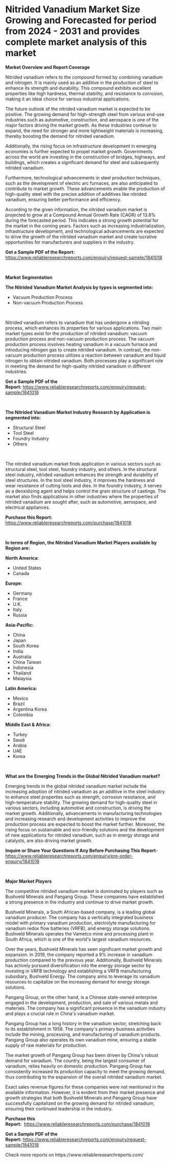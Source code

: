 <p><h1>Nitrided Vanadium Market Size Growing and Forecasted for period from 2024 - 2031 and provides complete market analysis of this market</h1></p><p><strong>Market Overview and Report Coverage</strong></p>
<p><p>Nitrided vanadium refers to the compound formed by combining vanadium and nitrogen. It is mainly used as an additive in the production of steel to enhance its strength and durability. This compound exhibits excellent properties like high hardness, thermal stability, and resistance to corrosion, making it an ideal choice for various industrial applications.</p><p>The future outlook of the nitrided vanadium market is expected to be positive. The growing demand for high-strength steel from various end-use industries such as automotive, construction, and aerospace is one of the major factors driving the market growth. As these industries continue to expand, the need for stronger and more lightweight materials is increasing, thereby boosting the demand for nitrided vanadium.</p><p>Additionally, the rising focus on infrastructure development in emerging economies is further expected to propel market growth. Governments across the world are investing in the construction of bridges, highways, and buildings, which creates a significant demand for steel and subsequently nitrided vanadium.</p><p>Furthermore, technological advancements in steel production techniques, such as the development of electric arc furnaces, are also anticipated to contribute to market growth. These advancements enable the production of high-quality steel with the precise addition of additives like nitrided vanadium, ensuring better performance and efficiency.</p><p>According to the given information, the nitrided vanadium market is projected to grow at a Compound Annual Growth Rate (CAGR) of 13.8% during the forecasted period. This indicates a strong growth potential for the market in the coming years. Factors such as increasing industrialization, infrastructure development, and technological advancements are expected to drive the growth of the nitrided vanadium market and create lucrative opportunities for manufacturers and suppliers in the industry.</p></p>
<p><strong>Get a Sample PDF of the Report:</strong> <a href="https://www.reliableresearchreports.com/enquiry/request-sample/1841018">https://www.reliableresearchreports.com/enquiry/request-sample/1841018</a></p>
<p>&nbsp;</p>
<p><strong>Market Segmentation</strong></p>
<p><strong>The Nitrided Vanadium Market Analysis by types is segmented into:</strong></p>
<p><ul><li>Vacuum Production Process</li><li>Non-vacuum Production Process</li></ul></p>
<p>&nbsp;</p>
<p><p>Nitrided vanadium refers to vanadium that has undergone a nitriding process, which enhances its properties for various applications. Two main market types exist for the production of nitrided vanadium: vacuum production process and non-vacuum production process. The vacuum production process involves heating vanadium in a vacuum furnace and introducing nitrogen gas to create nitrided vanadium. In contrast, the non-vacuum production process utilizes a reaction between vanadium and liquid nitrogen to obtain nitrided vanadium. Both processes play a significant role in meeting the demand for high-quality nitrided vanadium in different industries.</p></p>
<p><strong>Get a Sample PDF of the Report:</strong>&nbsp;<a href="https://www.reliableresearchreports.com/enquiry/request-sample/1841018">https://www.reliableresearchreports.com/enquiry/request-sample/1841018</a></p>
<p>&nbsp;</p>
<p><strong>The Nitrided Vanadium Market Industry Research by Application is segmented into:</strong></p>
<p><ul><li>Structural Steel</li><li>Tool Steel</li><li>Foundry Industry</li><li>Others</li></ul></p>
<p>&nbsp;</p>
<p><p>The nitrided vanadium market finds application in various sectors such as structural steel, tool steel, foundry industry, and others. In the structural steel industry, nitrided vanadium enhances the strength and durability of steel structures. In the tool steel industry, it improves the hardness and wear resistance of cutting tools and dies. In the foundry industry, it serves as a deoxidizing agent and helps control the grain structure of castings. The market also finds applications in other industries where the properties of nitrided vanadium are sought after, such as automotive, aerospace, and electrical appliances.</p></p>
<p><strong>Purchase this Report:</strong>&nbsp; <a href="https://www.reliableresearchreports.com/purchase/1841018">https://www.reliableresearchreports.com/purchase/1841018</a></p>
<p>&nbsp;</p>
<p><strong>In terms of Region, the Nitrided Vanadium Market Players available by Region are:</strong></p>
<p>
    <p> <strong> North America: </strong>
        <ul>
            <li>United States</li>
            <li>Canada</li>
        </ul>
        </p> 
    <p> <strong> Europe: </strong>
        <ul>
            <li>Germany</li>
            <li>France</li>
            <li>U.K.</li>
            <li>Italy</li>
            <li>Russia</li>
        </ul>
        </p> 
    <p> <strong> Asia-Pacific: </strong>
        <ul>
            <li>China</li>
            <li>Japan</li>
            <li>South Korea</li>
            <li>India</li>
            <li>Australia</li>
            <li>China Taiwan</li>
            <li>Indonesia</li>
            <li>Thailand</li>
            <li>Malaysia</li>
        </ul>
        </p> 
    <p> <strong> Latin America: </strong>
        <ul>
            <li>Mexico</li>
            <li>Brazil</li>
            <li>Argentina Korea</li>
            <li>Colombia</li>
        </ul>
        </p> 
    <p> <strong> Middle East & Africa: </strong>
        <ul>
            <li>Turkey</li>
            <li>Saudi</li>
            <li>Arabia</li>
            <li>UAE</li>
            <li>Korea</li>
        </ul>
    </p>
    </p>
<p>&nbsp;</p>
<p><strong>What are the Emerging Trends in the Global Nitrided Vanadium market?</strong></p>
<p><p>Emerging trends in the global nitrided vanadium market include the increasing adoption of nitrided vanadium as an additive in the steel industry to enhance steel properties such as strength, corrosion resistance, and high-temperature stability. The growing demand for high-quality steel in various sectors, including automotive and construction, is driving the market growth. Additionally, advancements in manufacturing technologies and increasing research and development activities to improve the production process are expected to boost the market further. Moreover, the rising focus on sustainable and eco-friendly solutions and the development of new applications for nitrided vanadium, such as in energy storage and catalysts, are also driving market growth.</p></p>
<p><strong>Inquire or Share Your Questions If Any Before Purchasing This Report</strong>- <a href="https://www.reliableresearchreports.com/enquiry/pre-order-enquiry/1841018">https://www.reliableresearchreports.com/enquiry/pre-order-enquiry/1841018</a></p>
<p>&nbsp;</p>
<p><strong>Major Market Players</strong></p>
<p><p>The competitive nitrided vanadium market is dominated by players such as Bushveld Minerals and Pangang Group. These companies have established a strong presence in the industry and continue to drive market growth.</p><p>Bushveld Minerals, a South African-based company, is a leading global vanadium producer. The company has a vertically integrated business model with primary vanadium production, electrolyte manufacturing for vanadium redox flow batteries (VRFB), and energy storage solutions. Bushveld Minerals operates the Vametco mine and processing plant in South Africa, which is one of the world's largest vanadium resources.</p><p>Over the years, Bushveld Minerals has seen significant market growth and expansion. In 2019, the company reported a 9% increase in vanadium production compared to the previous year. Additionally, Bushveld Minerals has actively pursued diversification into the energy storage sector by investing in VRFB technology and establishing a VRFB manufacturing subsidiary, Bushveld Energy. The company aims to leverage its vanadium resources to capitalize on the increasing demand for energy storage solutions.</p><p>Pangang Group, on the other hand, is a Chinese state-owned enterprise engaged in the development, production, and sale of various metals and materials. The company has a significant presence in the vanadium industry and plays a crucial role in China's vanadium market.</p><p>Pangang Group has a long history in the vanadium sector, stretching back to its establishment in 1958. The company's primary business activities include the mining, processing, and manufacturing of vanadium products. Pangang Group also operates its own vanadium mine, ensuring a stable supply of raw materials for production.</p><p>The market growth of Pangang Group has been driven by China's robust demand for vanadium. The country, being the largest consumer of vanadium, relies heavily on domestic production. Pangang Group has consistently increased its production capacity to meet the growing demand, thus contributing to the expansion of the overall nitrided vanadium market.</p><p>Exact sales revenue figures for these companies were not mentioned in the available information. However, it is evident from their market presence and growth strategies that both Bushveld Minerals and Pangang Group have successfully capitalized on the growing demand for nitrided vanadium, ensuring their continued leadership in the industry.</p></p>
<p><strong>Purchase this Report:</strong>&nbsp;&nbsp;<a href="https://www.reliableresearchreports.com/purchase/1841018">https://www.reliableresearchreports.com/purchase/1841018</a></p>
<p></p>
<p><strong>Get a Sample PDF of the Report:</strong>&nbsp;<a href="https://www.reliableresearchreports.com/enquiry/request-sample/1841018">https://www.reliableresearchreports.com/enquiry/request-sample/1841018</a></p>
<p>Check more reports on https://www.reliableresearchreports.com/</p>